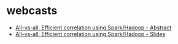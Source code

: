 webcasts
========
* [All-vs-all: Efficient correlation using Spark/Hadoop - Abstract](http://www.oreilly.com/pub/e/3200)
* [All-vs-all: Efficient correlation using Spark/Hadoop - Slides](../webcast/oreilly_webinar_2015_07_23.pdf)